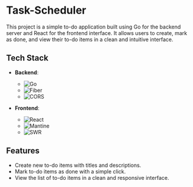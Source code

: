 # Task-Scheduler

This project is a simple to-do application built using Go for the backend server and React for the frontend interface. It allows users to create, mark as done, and view their to-do items in a clean and intuitive interface.

## Tech Stack

- **Backend**:
  - ![Go](https://img.shields.io/badge/Go-1.17-blue?style=flat-square&logo=go)
  - ![Fiber](https://img.shields.io/badge/Fiber-v2.28.0-green?style=flat-square&logo=fiber)
  - ![CORS](https://img.shields.io/badge/CORS-Handling-orange?style=flat-square&logo=cors)

- **Frontend**:
  - ![React](https://img.shields.io/badge/React-Library-blue?style=flat-square&logo=react)
  - ![Mantine](https://img.shields.io/badge/Mantine-Components-purple?style=flat-square&logo=react)
  - ![SWR](https://img.shields.io/badge/SWR-DataFetching-red?style=flat-square&logo=react)

## Features

- Create new to-do items with titles and descriptions.
- Mark to-do items as done with a simple click.
- View the list of to-do items in a clean and responsive interface.
